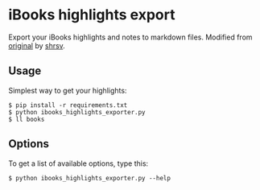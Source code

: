 # iBooks highlights export

Export your iBooks highlights and notes to markdown files.  Modified from [original][] by [shrsv][].

[original]: https://github.com/shrsv/ibooks_highlights_export
[shrsv]:    https://github.com/shrsv

## Usage

Simplest way to get your highlights:

```
$ pip install -r requirements.txt
$ python ibooks_highlights_exporter.py
$ ll books
```

## Options

To get a list of available options, type this:

```
$ python ibooks_highlights_exporter.py --help
```

